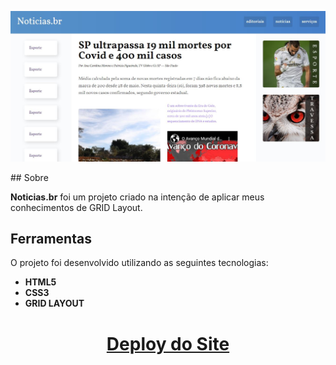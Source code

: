 


<p align="center">
   <img src="./img/screenshot_noticias.br.JPG" width=""/>
</p>
## Sobre

**Noticias.br** foi um projeto criado na intenção de aplicar meus conhecimentos de GRID Layout.


## Ferramentas

O projeto foi desenvolvido utilizando as seguintes tecnologias:

- **HTML5**
- **CSS3**
- **GRID LAYOUT**

<h1 align="center">
<a href="https://noticiasbr.netlify.app/" target="_blank">
   Deploy do Site
</a>
</h1>
